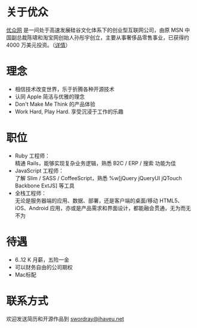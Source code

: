 # 关于优众

[优众网](http://www.ihaveu.com/home) 是一间处于高速发展硅谷文化体系下的创业型互联网公司，由原 MSN 中国副总裁陈啸和淘宝网创始人孙彤宇创立，主要从事奢侈品零售事业，已获得约 4000 万美元投资。（[详情](http://www.ihaveu.com/about)）

# 理念

* 相信技术改变世界，乐于折腾各种开源技术
* 认同 Apple 简洁与优雅的理念
* Don't Make Me Think 的产品体验
* Work Hard, Play Hard. 享受沉浸于工作的乐趣

# 职位

* Ruby 工程师：  
精通 Rails，能够实现复杂业务逻辑，熟悉 B2C / ERP / 搜索 功能为佳
* JavaScript 工程师：  
了解 Slim / SASS / CoffeeScript，熟悉 %w[jQuery jQueryUI jQTouch Backbone ExtJS] 等工具
* 全栈工程师：  
无论是服务器端的应用、数据、部署，还是客户端的桌面/移动 HTML5、iOS、Android 应用，亦或是产品需求和界面设计，都能融会贯通，无为而无不为

# 待遇

* 6..12 K 月薪，五险一金
* 可以财务自由的公司期权
* Mac标配

# 联系方式

欢迎发送简历和开源作品到 swordray@ihaveu.net
